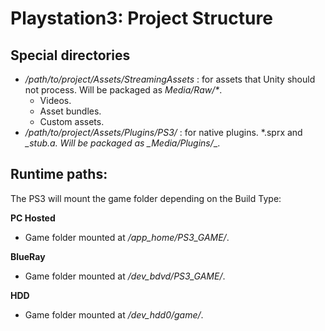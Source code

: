 Playstation3: Project Structure
===============================


Special directories
-------------------


* _/path/to/project/Assets/StreamingAssets_ : for assets that Unity should not process. Will be packaged as _Media/Raw/*_.
    * Videos.
    * Asset bundles.
    * Custom assets.
* _/path/to/project/Assets/Plugins/PS3/_ : for native plugins. *.sprx and *_stub.a. Will be packaged as _Media/Plugins/*_.


Runtime paths:
--------------


The PS3 will mount the game folder depending on the Build Type:

**PC Hosted**

* Game folder mounted at _/app_home/PS3_GAME/_.

**BlueRay**

* Game folder mounted at _/dev_bdvd/PS3_GAME/_.

**HDD**

* Game folder mounted at _/dev_hdd0/game/_.
